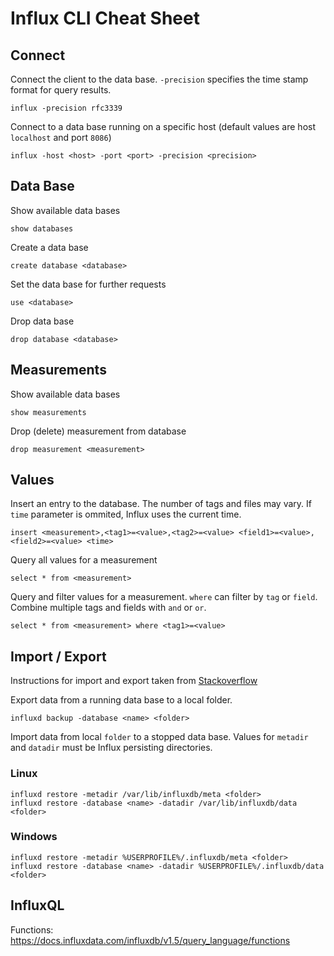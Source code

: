 # Influx CLI Cheat Sheet

## Connect

Connect the client to the data base. `-precision` specifies the time stamp format for query results.

    influx -precision rfc3339

Connect to a data base running on a specific host (default values are host `localhost` and port `8086`)

    influx -host <host> -port <port> -precision <precision>

## Data Base

Show available data bases

    show databases

Create a data base

    create database <database>

Set the data base for further requests

    use <database>

Drop data base

    drop database <database>

## Measurements

Show available data bases

    show measurements

Drop (delete) measurement from database

    drop measurement <measurement>

## Values

Insert an entry to the database. The number of tags and files may vary. If `time` parameter is ommited, Influx uses the current time.

    insert <measurement>,<tag1>=<value>,<tag2>=<value> <field1>=<value>,<field2>=<value> <time>

Query all values for a measurement

    select * from <measurement>

Query and filter values for a measurement. `where` can filter by `tag` or `field`. Combine multiple tags and fields with `and` or `or`.

    select * from <measurement> where <tag1>=<value>

## Import / Export

Instructions for import and export taken from [Stackoverflow](https://stackoverflow.com/questions/27779472/export-data-from-influxdb)

Export data from a running data base to a local folder.

    influxd backup -database <name> <folder>
    
Import data from local `folder` to a stopped data base. Values for `metadir` and `datadir` must be Influx persisting directories.

### Linux

```
influxd restore -metadir /var/lib/influxdb/meta <folder>
influxd restore -database <name> -datadir /var/lib/influxdb/data <folder>
```

### Windows

```
influxd restore -metadir %USERPROFILE%/.influxdb/meta <folder>
influxd restore -database <name> -datadir %USERPROFILE%/.influxdb/data <folder>
```

## InfluxQL

Functions: https://docs.influxdata.com/influxdb/v1.5/query_language/functions

